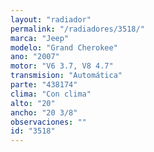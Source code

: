 ```yaml
---
layout: "radiador"
permalink: "/radiadores/3518/"
marca: "Jeep"
modelo: "Grand Cherokee"
ano: "2007"
motor: "V6 3.7, V8 4.7"
transmision: "Automática"
parte: "438174"
clima: "Con clima"
alto: "20"
ancho: "20 3/8"
observaciones: ""
id: "3518"
---
```


